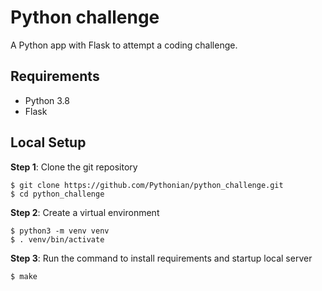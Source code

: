 # Python challenge

A Python app with Flask to attempt a coding challenge.

## Requirements

- Python 3.8
- Flask

## Local Setup

**Step 1**: Clone the git repository

    $ git clone https://github.com/Pythonian/python_challenge.git
    $ cd python_challenge

**Step 2**: Create a virtual environment

    $ python3 -m venv venv
    $ . venv/bin/activate

**Step 3**: Run the command to install requirements and startup local server

    $ make
